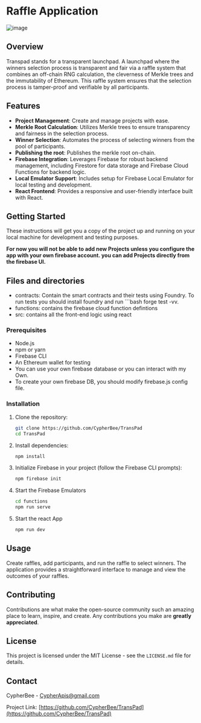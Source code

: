 # Raffle Application
![image](https://github.com/CypherBee/TransPad/assets/99687146/cdceff97-5d84-4f6f-b731-24ba06480381)


## Overview

Transpad stands for a transparent launchpad. A launchpad where the winners selection process is transparent and fair via a raffle system that combines an off-chain RNG calculation, the cleverness of Merkle trees and the immutability of Ethereum. This raffle system ensures that the selection process is tamper-proof and verifiable by all participants. 

## Features

- **Project Management**: Create and manage projects with ease.
- **Merkle Root Calculation**: Utilizes Merkle trees to ensure transparency and fairness in the selection process.
- **Winner Selection**: Automates the process of selecting winners from the pool of participants.
- **Publishing the root**: Publishes the merkle root on-chain.
- **Firebase Integration**: Leverages Firebase for robust backend management, including Firestore for data storage and Firebase Cloud Functions for backend logic.
- **Local Emulator Support**: Includes setup for Firebase Local Emulator for local testing and development.
- **React Frontend**: Provides a responsive and user-friendly interface built with React.

## Getting Started

These instructions will get you a copy of the project up and running on your local machine for development and testing purposes.

**For now you will not be able to add new Projects unless you configure the app with your own firebase account. you can add Projects directly from the firebase UI.**

## Files and directories
- contracts: Contain the smart contracts and their tests using Foundry. To run tests you should install foundry and run ```bash forge test -vv.
- functions: contains the firebase cloud function defintions
- src: contains all the front-end logic using react 

### Prerequisites

- Node.js
- npm or yarn
- Firebase CLI
- An Ethereum wallet for testing
- You can use your own firebase database or you can interact with my Own. 
- To create your own firebase DB, you should modify firebase.js config file.

### Installation

1. Clone the repository:
   ```bash
   git clone https://github.com/CypherBee/TransPad
   cd TransPad

2. Install dependencies:
    ```bash
    npm install

3. Initialize Firebase in your project (follow the Firebase CLI prompts):
    ```bash
    npm firebase init

4. Start the Firebase Emulators
    ```bash
    cd functions
    npm run serve

5. Start the react App
    ```bash
    npm run dev

## Usage

Create raffles, add participants, and run the raffle to select winners. The application provides a straightforward interface to manage and view the outcomes of your raffles.

## Contributing

Contributions are what make the open-source community such an amazing place to learn, inspire, and create. Any contributions you make are **greatly appreciated**.

## License

This project is licensed under the MIT License - see the `LICENSE.md` file for details.

## Contact

CypherBee - CypherApis@gmail.com

Project Link: [https://github.com/CypherBee/TransPad](https://github.com/CypherBee/TransPad)
